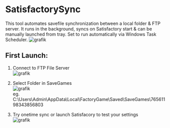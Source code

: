 # SatisfactorySync
This tool automates savefile synchronization between a local folder &amp; FTP server. It runs in the background, syncs on Satisfactory start &amp; can be manually launched from tray. Set to run automatically via Windows Task Scheduler.
![grafik](https://user-images.githubusercontent.com/49371920/235236266-cb68e072-52a1-4de6-bba5-a0e3d554c3c0.png)

## First Launch:
1. Connect to FTP File Server \
![grafik](https://user-images.githubusercontent.com/49371920/235236998-3f07b8c9-5030-4fc4-a02e-2cb85f21ff27.png)

2. Select Folder in SaveGames \
![grafik](https://user-images.githubusercontent.com/49371920/235237622-ef798210-8c1c-4158-9979-be726cd66472.png) \
eg. C:\Users\Admin\AppData\Local\FactoryGame\Saved\SaveGames\76561198343856803

3. Try onetime sync or launch Satisfacory to test your settings \
![grafik](https://user-images.githubusercontent.com/49371920/235240131-f3df721b-86e2-426c-8134-662a45d97061.png)

